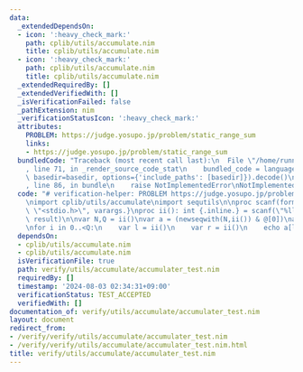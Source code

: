 ```yaml
---
data:
  _extendedDependsOn:
  - icon: ':heavy_check_mark:'
    path: cplib/utils/accumulate.nim
    title: cplib/utils/accumulate.nim
  - icon: ':heavy_check_mark:'
    path: cplib/utils/accumulate.nim
    title: cplib/utils/accumulate.nim
  _extendedRequiredBy: []
  _extendedVerifiedWith: []
  _isVerificationFailed: false
  _pathExtension: nim
  _verificationStatusIcon: ':heavy_check_mark:'
  attributes:
    PROBLEM: https://judge.yosupo.jp/problem/static_range_sum
    links:
    - https://judge.yosupo.jp/problem/static_range_sum
  bundledCode: "Traceback (most recent call last):\n  File \"/home/runner/.local/lib/python3.10/site-packages/onlinejudge_verify/documentation/build.py\"\
    , line 71, in _render_source_code_stat\n    bundled_code = language.bundle(stat.path,\
    \ basedir=basedir, options={'include_paths': [basedir]}).decode()\n  File \"/home/runner/.local/lib/python3.10/site-packages/onlinejudge_verify/languages/nim.py\"\
    , line 86, in bundle\n    raise NotImplementedError\nNotImplementedError\n"
  code: "# verification-helper: PROBLEM https://judge.yosupo.jp/problem/static_range_sum\n\
    \nimport cplib/utils/accumulate\nimport sequtils\n\nproc scanf(formatstr: cstring){.header:\
    \ \"<stdio.h>\", varargs.}\nproc ii(): int {.inline.} = scanf(\"%lld\\n\", addr\
    \ result)\n\nvar N,Q = ii()\nvar a = (newseqwith(N,ii()) & @[0])\na.accumulater(a+b)\n\
    \nfor i in 0..<Q:\n    var l = ii()\n    var r = ii()\n    echo a[l]-a[r]"
  dependsOn:
  - cplib/utils/accumulate.nim
  - cplib/utils/accumulate.nim
  isVerificationFile: true
  path: verify/utils/accumulate/accumulater_test.nim
  requiredBy: []
  timestamp: '2024-08-03 02:34:31+09:00'
  verificationStatus: TEST_ACCEPTED
  verifiedWith: []
documentation_of: verify/utils/accumulate/accumulater_test.nim
layout: document
redirect_from:
- /verify/verify/utils/accumulate/accumulater_test.nim
- /verify/verify/utils/accumulate/accumulater_test.nim.html
title: verify/utils/accumulate/accumulater_test.nim
---
```

